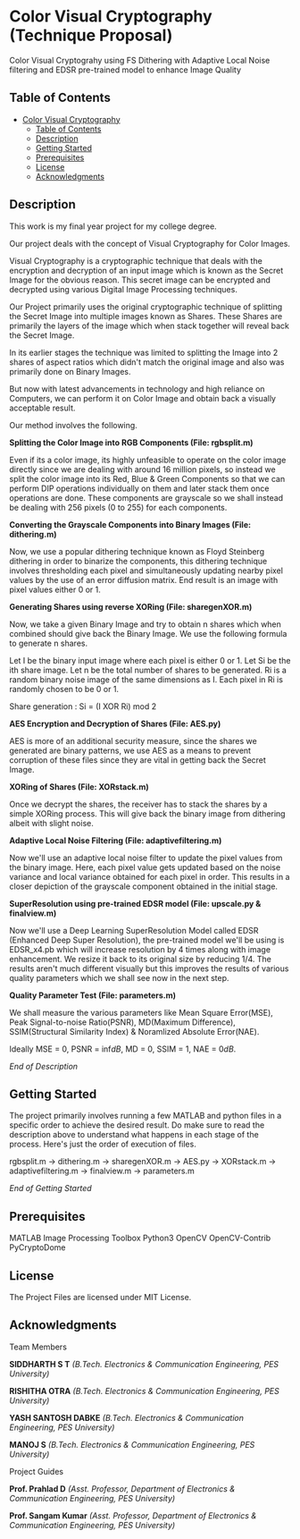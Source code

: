 # Color Visual Cryptography (Technique Proposal)

Color Visual Cryptograhy using FS Dithering with Adaptive Local Noise filtering and 
EDSR pre-trained model to enhance Image Quality 

## Table of Contents
- [Color Visual Cryptography](#project-name)
  - [Table of Contents](#table-of-contents)
  - [Description](#description)
  - [Getting Started](#getting-started)
  - [Prerequisites](#prerequisites)
  - [License](#license)
  - [Acknowledgments](#acknowledgments)

## Description

This work is my final year project for my college degree.

Our project deals with the concept of Visual Cryptography for Color Images.

Visual Cryptography is a cryptographic technique that deals with the encryption and 
decryption of an input image which is known as the Secret Image for the obvious reason. 
This secret image can be encrypted and decrypted using various Digital Image Processing 
techniques.

Our Project primarily uses the original cryptographic technique of splitting the Secret
Image into multiple images known as Shares. These Shares are primarily the layers of the
image which when stack together will reveal back the Secret Image.

In its earlier stages the technique was limited to splitting the Image into 2 shares of 
aspect ratios which didn't match the original image and also was primarily done on 
Binary Images.

But now with latest advancements in technology and high reliance on Computers, we can 
perform it on Color Image and obtain back a visually acceptable result.

Our method involves the following.

 **Splitting the Color Image into RGB Components (File: rgbsplit.m)**
 
 Even if its a color image, its highly unfeasible to operate on the color image directly
 since we are dealing with around 16 million pixels, so instead we split the color image
 into its Red, Blue & Green Components so that we can perform DIP operations individually
 on them and later stack them once operations are done. These components are grayscale 
 so we shall instead be dealing with 256 pixels (0 to 255) for each components.
 
 **Converting the Grayscale Components into Binary Images (File: dithering.m)**
 
 Now, we use a popular dithering technique known as Floyd Steinberg dithering in order to
 binarize the components, this dithering technique involves thresholding each pixel and
 simultaneously updating nearby pixel values by the use of an error diffusion matrix. End
 result is an image with pixel values either 0 or 1.
 
 **Generating Shares using reverse XORing (File: sharegenXOR.m)**
 
 Now, we take a given Binary Image and try to obtain n shares which when combined should
 give back the Binary Image. We use the following formula to generate n shares.
 
 Let I be the binary input image where each pixel is either 0 or 1.
 Let Si be the ith share image.
 Let n be the total number of shares to be generated.
 Ri is a random binary noise image of the same dimensions as I. 
 Each pixel in Ri is randomly chosen to be 0 or 1.

 Share generation : Si = (I XOR Ri) mod 2
 
 **AES Encryption and Decryption of Shares (File: AES.py)**
 
 AES is more of an additional security measure, since the shares we generated are binary
 patterns, we use AES as a means to prevent corruption of these files since they are 
 vital in getting back the Secret Image.
 
 **XORing of Shares (File: XORstack.m)**
 
 Once we decrypt the shares, the receiver has to stack the shares by a simple XORing
 process. This will give back the binary image from dithering albeit with slight noise.
 
 **Adaptive Local Noise Filtering (File: adaptivefiltering.m)**
 
 Now we'll use an adaptive local noise filter to update the pixel values from the binary
 image. Here, each pixel value gets updated based on the noise variance and local variance
 obtained for each pixel in order. This results in a closer depiction of the grayscale
 component obtained in the initial stage.
 
 **SuperResolution using pre-trained EDSR model (File: upscale.py & finalview.m)**
 
 Now we'll use a Deep Learning SuperResolution Model called EDSR (Enhanced Deep Super 
 Resolution), the pre-trained model we'll be using is EDSR_x4.pb which will increase 
 resolution by 4 times along with image enhancement. We resize it back to its original 
 size by reducing 1/4. The results aren't much different visually but this improves the 
 results of various quality parameters which we shall see now in the next step.
 
 **Quality Parameter Test (File: parameters.m)**
 
 We shall measure the various parameters like Mean Square Error(MSE), Peak Signal-to-noise
 Ratio(PSNR), MD(Maximum Difference), SSIM(Structural Similarity Index) & Noramlized 
 Absolute Error(NAE). 
 
 Ideally MSE = 0, PSNR = inf*dB*, MD = 0, SSIM = 1, NAE = 0*dB*.
 
 *End of Description*


## Getting Started

The project primarily involves running a few MATLAB and python files in a specific order 
to achieve the desired result. Do make sure to read the description above to understand
what happens in each stage of the process. Here's just the order of execution of files.

 rgbsplit.m -> dithering.m -> sharegenXOR.m -> AES.py -> XORstack.m -> adaptivefiltering.m
 -> finalview.m -> parameters.m

*End of Getting Started*

## Prerequisites

MATLAB
 Image Processing Toolbox
Python3 
 OpenCV
 OpenCV-Contrib
 PyCryptoDome
 

## License

The Project Files are licensed under MIT License.

## Acknowledgments

Team Members

**SIDDHARTH S T** *(B.Tech. Electronics & Communication Engineering, PES University)*

**RISHITHA OTRA** *(B.Tech. Electronics & Communication Engineering, PES University)*

**YASH SANTOSH DABKE** *(B.Tech. Electronics & Communication Engineering, PES University)*

**MANOJ S** *(B.Tech. Electronics & Communication Engineering, PES University)*

Project Guides

**Prof. Prahlad D** 
*(Asst. Professor, Department of Electronics & Communication Engineering, PES University)*

**Prof. Sangam Kumar**
*(Asst. Professor, Department of Electronics & Communication Engineering, PES University)*

